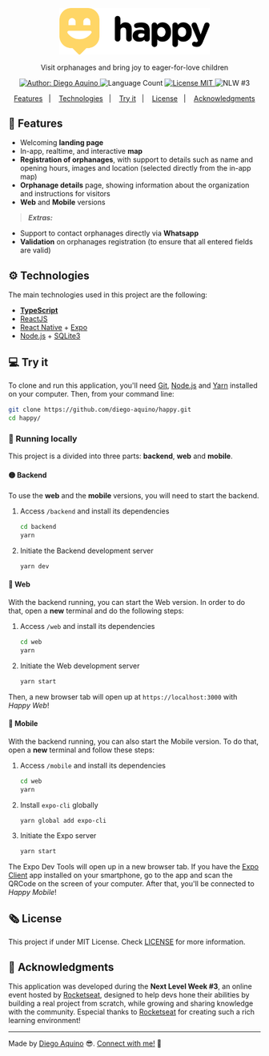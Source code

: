 <p align="center">
  <img src="./.github/logo.svg" alt="Happy" width="300">
</p>
<p align="center">
  Visit orphanages and bring joy to eager-for-love children
</p>

<p align="center">
    <a href="https://github.com/diego-aquino">
        <img alt="Author: Diego Aquino" src="https://img.shields.io/badge/author-Diego%20Aquino-FFD666">
    </a>
    <img alt="Language Count" src="https://img.shields.io/github/languages/count/diego-aquino/proffy.svg?color=FFD666">
    <a href="./LICENSE">
        <img alt="License MIT" src="https://img.shields.io/badge/license-MIT-FFD666">
    </a>
    <img alt="NLW #3" src="https://img.shields.io/badge/-NLW%20%233-FFD666">
</p>

<p align="center">
    <a href="#rocket-features">Features</a>&nbsp;&nbsp;&nbsp;|&nbsp;&nbsp;&nbsp;
    <a href="#gear-technologies">Technologies</a>&nbsp;&nbsp;&nbsp;|&nbsp;&nbsp;&nbsp;
    <a href="#computer-try-it">Try it</a>&nbsp;&nbsp;&nbsp;|&nbsp;&nbsp;&nbsp;
    <a href="#newspaper_roll-license">License</a>&nbsp;&nbsp;&nbsp;|&nbsp;&nbsp;&nbsp;
    <a href="#handshake-acknowledgments">Acknowledgments</a>
</p>

<!-- <img alt="Demonstration Gif" src=".github/demo.gif"> -->

## :rocket: Features

- Welcoming **landing page**
- In-app, realtime, and interactive **map**
- **Registration of orphanages**, with support to details such as name and opening hours, images and location (selected directly from the in-app map)
- **Orphanage details** page, showing information about the organization and instructions for visitors
- **Web** and **Mobile** versions

> ***Extras:***
  - Support to contact orphanages directly via **Whatsapp**
  - **Validation** on orphanages registration (to ensure that all entered fields are valid)

## :gear: Technologies

The main technologies used in this project are the following:

- [**TypeScript**](https://www.typescriptlang.org/)
- [ReactJS](https://reactjs.org/)
- [React Native](https://reactnative.dev/) + [Expo](https://expo.io/)
- [Node.js](https://nodejs.org/en/) + [SQLite3](https://www.npmjs.com/package/sqlite3)

## :computer: Try it

To clone and run this application, you'll need [Git](https://git-scm.com/), [Node.js](https://nodejs.org/en/) and [Yarn](https://yarnpkg.com/) installed on your computer. Then, from your command line:
```bash
git clone https://github.com/diego-aquino/happy.git
cd happy/
```

### :wrench: Running locally
This project is a divided into three parts: **backend**, **web** and **mobile**.

#### :yellow_circle: Backend

To use the **web** and the **mobile** versions, you will need to start the backend.

1. Access `/backend` and install its dependencies
    ```bash
    cd backend
    yarn
    ```

2. Initiate the Backend development server
    ```bash
    yarn dev
    ```

#### :large_blue_circle: Web

With the backend running, you can start the Web version. In order to do that, open a **new** terminal and do the following steps:

1. Access `/web` and install its dependencies
    ```bash
    cd web
    yarn
    ```

2. Initiate the Web development server
    ```bash
    yarn start
    ```

Then, a new browser tab will open up at `https://localhost:3000` with *Happy Web*!

#### :red_circle: Mobile

With the backend running, you can also start the Mobile version. To do that, open a **new** terminal and follow these steps:

1. Access `/mobile` and install its dependencies
    ```bash
    cd web
    yarn
    ```
2. Install `expo-cli` globally
    ```bash
    yarn global add expo-cli
    ```

3. Initiate the Expo server
    ```bash
    yarn start
    ```
The Expo Dev Tools will open up in a new browser tab. If you have the [Expo Client](https://expo.io/tools#client) app installed on your smartphone, go to the app and scan the QRCode on the screen of your computer. After that, you'll be connected to *Happy Mobile*!

## :newspaper_roll: License

This project if under MIT License. Check [LICENSE](./LICENSE) for more information.

## :handshake: Acknowledgments

This application was developed during the **Next Level Week #3**, an online event hosted by [Rocketseat](https://rocketseat.com.br/), designed to help devs hone their abilities by building a real project from scratch, while growing and sharing knowledge with the community.
Especial thanks to [Rocketseat](https://rocketseat.com.br/) for creating such a rich learning environment!

---

Made by [Diego Aquino](https://github.com/diego-aquino/) :sunglasses:. [Connect with me!](https://www.linkedin.com/in/diego-aquino) :wave:
